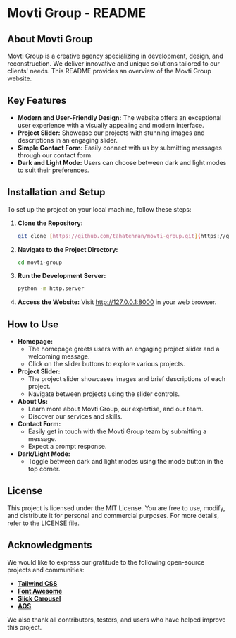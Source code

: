 # Movti Group - README

## About Movti Group
Movti Group is a creative agency specializing in development, design, and reconstruction. We deliver innovative and unique solutions tailored to our clients' needs. This README provides an overview of the Movti Group website.

## Key Features
* **Modern and User-Friendly Design:** The website offers an exceptional user experience with a visually appealing and modern interface.
* **Project Slider:** Showcase our projects with stunning images and descriptions in an engaging slider.
* **Simple Contact Form:** Easily connect with us by submitting messages through our contact form.
* **Dark and Light Mode:** Users can choose between dark and light modes to suit their preferences.

## Installation and Setup
To set up the project on your local machine, follow these steps:

1. **Clone the Repository:**
   
   ```bash
   git clone [https://github.com/tahatehran/movti-group.git](https://github.com/tahatehran/movti-group.git)
   
2. **Navigate to the Project Directory:** 

    ```bash
   cd movti-group
    
3. **Run the Development Server:** 

    ```bash
   python -m http.server
    
4.  **Access the Website:** Visit http://127.0.0.1:8000 in your web browser.
  
## How to Use
* **Homepage:**
  - The homepage greets users with an engaging project slider and a welcoming message.
  - Click on the slider buttons to explore various projects.
* **Project Slider:**
  - The project slider showcases images and brief descriptions of each project.
  - Navigate between projects using the slider controls.
* **About Us:**
  - Learn more about Movti Group, our expertise, and our team.
  - Discover our services and skills.
* **Contact Form:**
  - Easily get in touch with the Movti Group team by submitting a message.
  - Expect a prompt response.
* **Dark/Light Mode:**
  - Toggle between dark and light modes using the mode button in the top corner.

## License
This project is licensed under the MIT License. You are free to use, modify, and distribute it for personal and commercial purposes. For more details, refer to the [LICENSE](LICENSE) file.

## Acknowledgments
We would like to express our gratitude to the following open-source projects and communities:
* **[Tailwind CSS](https://tailwindcss.com/)**
* **[Font Awesome](https://fontawesome.com/)**
* **[Slick Carousel](https://kenwheeler.github.io/slick/)**
* **[AOS](https://michalsnik.github.io/aos/)**

We also thank all contributors, testers, and users who have helped improve this project.
